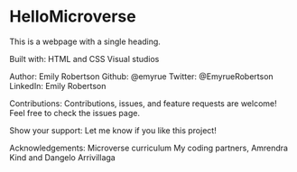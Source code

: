 # HelloMicroverse

This is a webpage with a single heading.

Built with:
HTML and CSS
Visual studios

Author:
Emily Robertson
Github: @emyrue
Twitter: @EmyrueRobertson
LinkedIn: Emily Robertson

Contributions:
Contributions, issues, and feature requests are welcome!
Feel free to check the issues page.

Show your support:
Let me know if you like this project!

Acknowledgements:
Microverse curriculum
My coding partners, Amrendra Kind and Dangelo Arrivillaga
